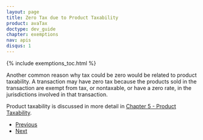```yaml
---
layout: page
title: Zero Tax due to Product Taxability
product: avaTax
doctype: dev_guide
chapter: exemptions
nav: apis
disqus: 1
---
```


{% include exemptions_toc.html %}

Another common reason why tax could be zero would be related to product taxability.  A transaction may have zero tax because the products sold in the transaction are exempt from tax, or nontaxable, or have a zero rate, in the jurisdictions involved in that transaction.


Product taxability is discussed in more detail in <a href="/avatax/dev-guide/product-taxability/">Chapter 5 - Product Taxability</a>.

<ul class="pager">
  <li class="previous"><a href="/avatax/dev-guide/exemptions1/zero-tax-due-to-product-taxability/">Previous</a></li>
  <li class="next"><a href="/avatax/dev-guide/exemptions1/exempt-due-to-certificate/">Next</a></li>
</ul>